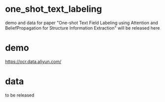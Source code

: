 # one_shot_text_labeling
demo and data for paper "One-shot Text Field Labeling using Attention and BeliefPropagation for Structure Information Extraction" will be released here
# demo
https://ocr.data.aliyun.com/
# data
to be released

